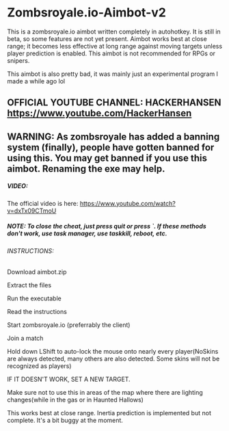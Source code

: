 # Zombsroyale.io-Aimbot-v2
This is a zombsroyale.io aimbot written completely in autohotkey. 
It is still in beta, so some features are not yet present. Aimbot works best at close range; it becomes less effective at long range against moving targets unless player prediction is enabled. This aimbot is not recommended for RPGs or snipers. 

This aimbot is also pretty bad, it was mainly just an experimental program I made a while ago lol 

## **OFFICIAL YOUTUBE CHANNEL: HACKERHANSEN https://www.youtube.com/HackerHansen**

## **WARNING: As zombsroyale has added a banning system (finally), people have gotten banned for using this. You may get banned if you use this aimbot. Renaming the exe may help.** 

##### VIDEO:  
The official video is here: https://www.youtube.com/watch?v=dxTx09CTmoU

##### NOTE: To close the cheat, just press quit or press `. If these methods don't work, use task manager, use taskkill, reboot, etc. 

###### INSTRUCTIONS: 
Download aimbot.zip 

Extract the files 

Run the executable 

Read the instructions 

Start zombsroyale.io (preferrably the client) 

Join a match 

Hold down LShift to auto-lock the mouse onto nearly every player(NoSkins are always detected, many others are also detected. Some skins will not be recognized as players)

IF IT DOESN'T WORK, SET A NEW TARGET. 

Make sure not to use this in areas of the map where there are lighting changes(while in the gas or in Haunted Hallows) 

This works best at close range. Inertia prediction is implemented but not complete. It's a bit buggy at the moment. 

